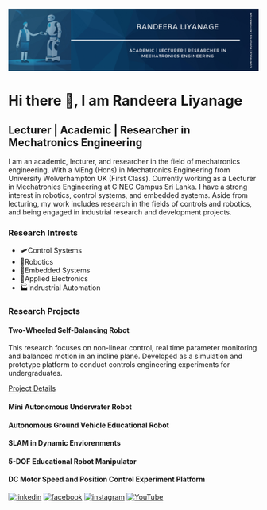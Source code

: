 ![Lecturer | Academic | Researcher in Mechatronics Engineering ](https://github.com/randeeraliyanage/randeeraliyanage/blob/main/Banner.png)

# Hi there 👋, I am Randeera Liyanage
## Lecturer | Academic | Researcher in Mechatronics Engineering 

I am an academic, lecturer, and researcher in the field of mechatronics engineering. With a MEng (Hons) in Mechatronics Engineering from University Wolverhampton UK (First Class). Currently working as a Lecturer in Mechatronics Engineering at CINEC Campus Sri Lanka. I have a strong interest in robotics, control systems, and embedded systems. Aside from lecturing, my work includes research in the fields of controls and robotics, and being engaged in industrial research and development projects. 

### Research Intrests
- 🛩️Control Systems
- 🤖Robotics
- 📱Embedded Systems
- 🪫Applied Electronics
- 🏭Indrustrial Automation

### Research Projects
#### Two-Wheeled Self-Balancing Robot
This research focuses on non-linear control, real time parameter monitoring and balanced motion in an incline plane. Developed as a simulation and prototype platform to conduct controls engineering experiments for undergraduates. 

[Project Details](https://github.com/randeeraliyanage/Two-Wheeled-Self-Balancing-Robot?tab=readme-ov-file#two-wheeled-self-balancing-robot)
#### Mini Autonomous Underwater Robot

#### Autonomous Ground Vehicle Educational Robot

#### SLAM in Dynamic Enviorenments

#### 5-DOF Educational Robot Manipulator 

#### DC Motor Speed and Position Control Experiment Platform

[<img src='https://cdn.jsdelivr.net/npm/simple-icons@3.0.1/icons/linkedin.svg' alt='linkedin' height='40'>](https://www.linkedin.com/in/https://www.linkedin.com/in/randeeraliyanage//)  [<img src='https://cdn.jsdelivr.net/npm/simple-icons@3.0.1/icons/facebook.svg' alt='facebook' height='40'>](https://www.facebook.com/https://www.facebook.com/profile.php?id=100093678892324)  [<img src='https://cdn.jsdelivr.net/npm/simple-icons@3.0.1/icons/instagram.svg' alt='instagram' height='40'>](https://www.instagram.com/https://www.instagram.com/randeeral//)  [<img src='https://cdn.jsdelivr.net/npm/simple-icons@3.0.1/icons/youtube.svg' alt='YouTube' height='40'>](https://www.youtube.com/channel/https://www.youtube.com/@randeera)  

